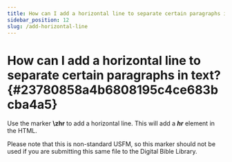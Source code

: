 ```yaml
---
title: How can I add a horizontal line to separate certain paragraphs in text?
sidebar_position: 12
slug: /add-horizontal-line
---
```


# **How can I add a horizontal line to separate certain paragraphs in text?** {#23780858a4b6808195c4ce683bcba4a5}

Use the marker **\zhr** to add a horizontal line. This will add a _**hr**_ element in the HTML.

Please note that this is non-standard USFM, so this marker should not be used if you are submitting this same file to the Digital Bible Library.

